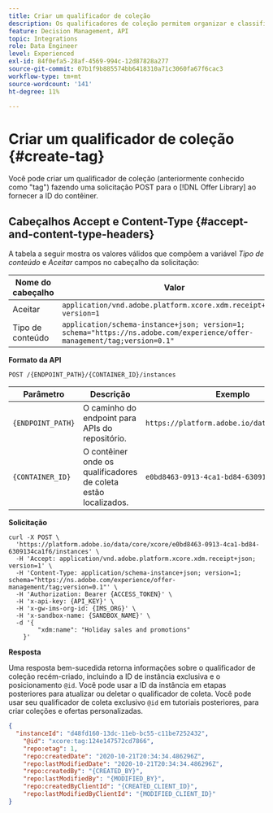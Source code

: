 ```yaml
---
title: Criar um qualificador de coleção
description: Os qualificadores de coleção permitem organizar e classificar melhor suas ofertas.
feature: Decision Management, API
topic: Integrations
role: Data Engineer
level: Experienced
exl-id: 84f0efa5-28af-4569-994c-12d87828a277
source-git-commit: 07b1f9b885574bb6418310a71c3060fa67f6cac3
workflow-type: tm+mt
source-wordcount: '141'
ht-degree: 11%

---
```


# Criar um qualificador de coleção {#create-tag}

Você pode criar um qualificador de coleção (anteriormente conhecido como &quot;tag&quot;) fazendo uma solicitação POST para o [!DNL Offer Library] ao fornecer a ID do contêiner.

## Cabeçalhos Accept e Content-Type {#accept-and-content-type-headers}

A tabela a seguir mostra os valores válidos que compõem a variável *Tipo de conteúdo* e *Aceitar* campos no cabeçalho da solicitação:

| Nome do cabeçalho | Valor |
| ----------- | ----- |
| Aceitar | `application/vnd.adobe.platform.xcore.xdm.receipt+json; version=1` |
| Tipo de conteúdo | `application/schema-instance+json; version=1; schema="https://ns.adobe.com/experience/offer-management/tag;version=0.1"` |

**Formato da API**

```http
POST /{ENDPOINT_PATH}/{CONTAINER_ID}/instances
```

| Parâmetro | Descrição | Exemplo |
| --------- | ----------- | ------- |
| `{ENDPOINT_PATH}` | O caminho do endpoint para APIs do repositório. | `https://platform.adobe.io/data/core/xcore/` |
| `{CONTAINER_ID}` | O contêiner onde os qualificadores de coleta estão localizados. | `e0bd8463-0913-4ca1-bd84-6309134ca1f6` |

**Solicitação**

```shell
curl -X POST \
  'https://platform.adobe.io/data/core/xcore/e0bd8463-0913-4ca1-bd84-6309134ca1f6/instances' \
  -H 'Accept: application/vnd.adobe.platform.xcore.xdm.receipt+json; version=1' \
  -H 'Content-Type: application/schema-instance+json; version=1; schema="https://ns.adobe.com/experience/offer-management/tag;version=0.1"' \
  -H 'Authorization: Bearer {ACCESS_TOKEN}' \
  -H 'x-api-key: {API_KEY}' \
  -H 'x-gw-ims-org-id: {IMS_ORG}' \
  -H 'x-sandbox-name: {SANDBOX_NAME}' \
  -d '{
        "xdm:name": "Holiday sales and promotions"
    }'
```

**Resposta**

Uma resposta bem-sucedida retorna informações sobre o qualificador de coleção recém-criado, incluindo a ID de instância exclusiva e o posicionamento `@id`. Você pode usar a ID da instância em etapas posteriores para atualizar ou deletar o qualificador de coleta. Você pode usar seu qualificador de coleta exclusivo `@id` em tutoriais posteriores, para criar coleções e ofertas personalizadas.

```json
{
  "instanceId": "d48fd160-13dc-11eb-bc55-c11be7252432",
    "@id": "xcore:tag:124e147572cd7866",
    "repo:etag": 1,
    "repo:createdDate": "2020-10-21T20:34:34.486296Z",
    "repo:lastModifiedDate": "2020-10-21T20:34:34.486296Z",
    "repo:createdBy": "{CREATED_BY}",
    "repo:lastModifiedBy": "{MODIFIED_BY}",
    "repo:createdByClientId": "{CREATED_CLIENT_ID}",
    "repo:lastModifiedByClientId": "{MODIFIED_CLIENT_ID}"
}
```
